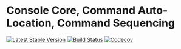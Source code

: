 Console Core, Command Auto-Location, Command Sequencing
================================
[![Latest Stable Version](https://poser.pugx.org/spiral/console/version)](https://packagist.org/packages/spiral/console)
[![Build Status](https://travis-ci.org/spiral/console.svg?branch=master)](https://travis-ci.org/spiral/console)
[![Codecov](https://codecov.io/gh/spiral/console/branch/master/graph/badge.svg)](https://codecov.io/gh/spiral/console/)